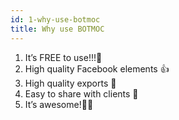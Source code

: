 ```yaml
---
id: 1-why-use-botmoc
title: Why use BOTMOC
---
```


1. It’s FREE to use!!!🤑
2. High quality Facebook elements 👍
3. High quality exports 🔎
4. Easy to share with clients 💼
5. It’s awesome!🙂
